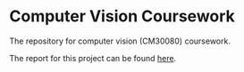 # Computer Vision Coursework
The repository for computer vision (CM30080) coursework.

The report for this project can be found [here](https://www.overleaf.com/read/szkptgnzwrzv).